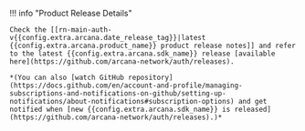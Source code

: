 !!! info "Product Release Details"

    Check the [[rn-main-auth-v{{config.extra.arcana.date_release_tag}}|latest {{config.extra.arcana.product_name}} product release notes]] and refer to the latest {{config.extra.arcana.sdk_name}} release [available here](https://github.com/arcana-network/auth/releases). 
    
    *(You can also [watch GitHub repository](https://docs.github.com/en/account-and-profile/managing-subscriptions-and-notifications-on-github/setting-up-notifications/about-notifications#subscription-options) and get notified when [new {{config.extra.arcana.sdk_name}} is released](https://github.com/arcana-network/auth/releases).)*
